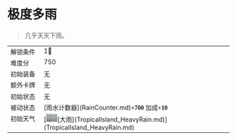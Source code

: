 # 极度多雨  
> 几乎天天下雨。  
  
<style>
        .table8397 th,td{
            text-align:left;
            vertical-align:top;
        }
        </style><table class="table table-bordered table8397" data-toggle="table"  data-show-header="false"><thead style="display:none"><tr ><th  style="width:15%;"  >名称</th><th  style=""  >值</th></tr></thead><tr ><td  style="width:15%;"  >解锁条件</td><td  style=""  >1🌙</td></tr><tr ><td  style="width:15%;"  >难度分</td><td  style=""  >750</td></tr><tr ><td  style="width:15%;"  >初始装备</td><td  style=""  >无</td></tr><tr ><td  style="width:15%;"  >额外卡牌</td><td  style=""  >无</td></tr><tr ><td  style="width:15%;"  >初始状态</td><td  style=""  >无</td></tr><tr ><td  style="width:15%;"  >被动状态</td><td  style=""  >[雨水计数器](RainCounter.md)<span style="font-family:ui-monospace"><b>+700</b></span> 加成<span style="font-family:ui-monospace"><b>+10</b></span></td></tr><tr ><td  style="width:15%;"  >初始天气</td><td  style=""  >[<div style="width:25px;display:inline-block;text-align:center"><img decoding="async" src="../wiki/Sprite/WeatherHeavyRain_0.png" href="a.md" style="max-width:25px;max-height:25px;"></div>[大雨](TropicalIsland_HeavyRain.md)](TropicalIsland_HeavyRain.md)</td></tr></tbody></table>  
  


<script>document.title="极度多雨 - 卡牌生存百科 Card Survival Wiki";</script>